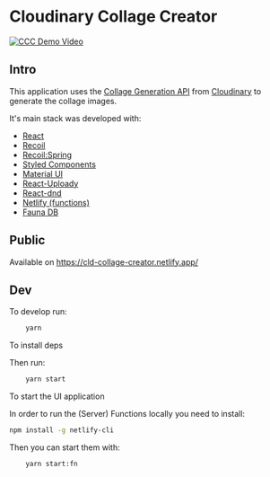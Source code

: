 # Cloudinary Collage Creator

[![CCC Demo Video](https://res.cloudinary.com/yoav-cloud/video/upload/h_600,so_10/v1674459548/collages/collage-full-flow-short.png)](https://res.cloudinary.com/yoav-cloud/video/upload/h_1200,e_accelerate:50/v1674459548/collages/collage-full-flow-short.mp4)


## Intro

This application uses the [Collage Generation API](https://cloudinary.com/documentation/image_collage_generation)
from [Cloudinary](https://cloudinary.com) to generate the collage images.

It's main stack was developed with: 

- [React](https://reactjs.org/)
- [Recoil](https://recoiljs.org/)
- [Recoil:Spring](https://github.com/yoavniran/recoil-spring)
- [Styled Components](https://styled-components.com)
- [Material UI](https://mui.com/)
- [React-Uploady](https://react-uploady.org)
- [React-dnd](react-dnd.github.io/)
- [Netlify (functions)](https://www.netlify.com/)
- [Fauna DB](https://fauna.com/)

## Public

Available on https://cld-collage-creator.netlify.app/

## Dev

To develop run:

```bash
    yarn
```

To install deps

Then run:

```bash
    yarn start
```

To start the UI application

In order to run the (Server) Functions locally you need to install:

```bash
npm install -g netlify-cli
```

Then you can start them with: 

```bash
    yarn start:fn
```

